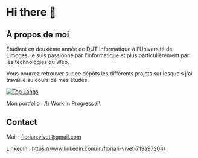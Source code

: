 # Hi there 👋


## À propos de moi

Étudiant en deuxième année de DUT Informatique à l'Université de Limoges, je suis passionné par l'informatique et plus particulièrement par les technologies du Web.

Vous pourrez retrouver sur ce dépôts les différents projets sur lesquels j'ai travaillé au cours de mes études.

[![Top Langs](https://github-readme-stats.vercel.app/api/top-langs/?username=Sohar-FV)](https://github.com/anuraghazra/github-readme-stats)

Mon portfolio : /!\ Work In Progress /!\

## Contact

Mail : florian.vivet@gmail.com

LinkedIn : https://www.linkedin.com/in/florian-vivet-719a97204/

